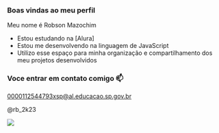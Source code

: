 ### Boas vindas ao meu perfil

Meu nome é Robson Mazochim

- Estou estudando na [Alura]
- Estou me desenvolvendo na linguagem de JavaScript
- Utilizo esse espaço para minha organização e compartilhamento dos meu projetos desenvolvidos 

### Voce entrar em contato comigo 📫

0000112544793xsp@al.educacao.sp.gov.br

@rb_2k23

![](https://media1.tenor.com/m/cAe8DLNmRRMAAAAd/%D1%83%D1%82%D0%BA%D0%B0-%D0%B4%D0%B5%D0%BD%D1%8C%D0%B3%D0%B8.gif)
